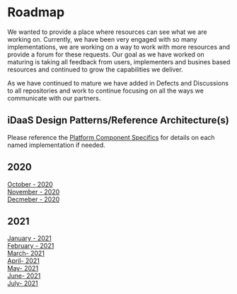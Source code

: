 ﻿# Roadmap
We wanted to provide a place where resources can see what we are working on. Currently, we have been very engaged with so many implementations, we are working on a way to work with more
resources and provide a forum for these requests. Our goal as we have worked on maturing is 
taking all feedback from users, implementers and busines based resources and continued to 
grow the capabilities we deliver.

As we have continued to mature we have added in Defects and Discussions to all repositories and work 
to continue focusing on all the ways we communicate with our partners.

## iDaaS Design Patterns/Reference Architecture(s)

Please reference the [Platform Component Specifics](../Design/PlatformComponents.md) for details on each named implementation if needed. 

## 2020
[October - 2020](2020-10.md)<br/>
[November - 2020](2020-11.md)<br/>
[Decmeber - 2020](2020-12.md)<br/>

## 2021
[January - 2021](2021-01.md)<br/>
[February - 2021](2021-02.md)<br/>
[March- 2021](2021-03.md)<br/>
[April- 2021](2021-04.md)<br/>
[May- 2021](2021-05.md)<br/>
[June- 2021](2021-06.md)<br/>
[July- 2021](2021-07.md)<br/>
